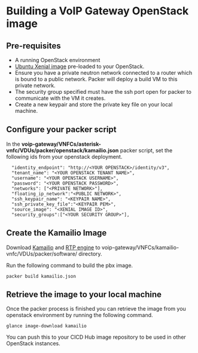 # Building a VoIP Gateway OpenStack image

## Pre-requisites

* A running OpenStack environment
* [Ubuntu Xenial image](http://cloud-images.ubuntu.com/xenial/current/xenial-server-cloudimg-amd64-disk1.img) pre-loaded to your OpenStack.
* Ensure you have a private neutron network connected to a router which is bound to a public network. Packer will deploy a build VM to this private network.
* The security group specified must have the ssh port open for packer to communicate with the VM it creates. 
* Create a new keypair and store the private key file on your local machine. 

## Configure your packer script

In the **voip-gateway/VNFCs/asterisk-vnfc/VDUs/packer/openstack/kamailio.json** packer script, set the following ids from your openstack deployment.

```
  "identity_endpoint": "http://<YOUR OPENSTACK>/identity/v3",
  "tenant_name": "<YOUR OPENSTACK TENANT NAME>",
  "username": "<YOUR OPENSTACK USERNAME>",
  "password": "<YOUR OPENSTACK PASSWORD>",
  "networks": ["<PRIVATE NETWORK>"],
  "floating_ip_network":"<PUBLIC NETWORK>",
  "ssh_keypair_name": "<KEYPAIR NAME>",
  "ssh_private_key_file":"<KEYPAIR PEM>", 
  "source_image": "<XENIAL IMAGE ID>",
  "security_groups":["<YOUR SECURITY GROUP>"],
```

## Create the Kamailio Image

Download [Kamailio](https://www.kamailio.org/pub/kamailio/5.0.2/src/kamailio-5.0.2_src.tar.gz) and [RTP engine](https://github.com/sipwise/rtpengine/archive/mr5.5.10.1.zip) to voip-gateway/VNFCs/kamailio-vnfc/VDUs/packer/software/ directory.

Run the following command to build the pbx image.

```
packer build kamailio.json
```

## Retrieve the image to your local machine

Once the packer process is finished you can retrieve the image from you openstack environment by running the following command. 

```
glance image-download kamailio
```

You can push this to your CICD Hub image repository to be used in other OpenStack instances.
